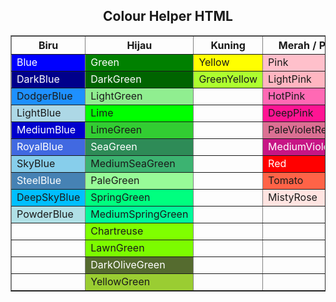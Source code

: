 <!DOCTYPE html>
<html>
<head>
    <meta charset="UTF-8">
</head>
<body>
    <h2 align="center">Colour Helper HTML</h2>
    <table border="1" cellspacing="2" cellpadding="8" align="center">
        <tr>
            <th>Biru</th>
            <th>Hijau</th>
            <th>Kuning</th>
            <th>Merah / Pink</th>
            <th>Ungu</th>
            <th>Cyan</th>
        </tr>
        <tr>
            <td bgcolor="Blue" style="color:white">Blue</td>
            <td bgcolor="Green" style="color:white">Green</td>
            <td bgcolor="Yellow">Yellow</td>
            <td bgcolor="Pink">Pink</td>
            <td bgcolor="Purple" style="color:white">Purple</td>
            <td bgcolor="Cyan">Cyan</td>
        </tr>
        <tr>
            <td bgcolor="DarkBlue" style="color:white">DarkBlue</td>
            <td bgcolor="DarkGreen" style="color:white">DarkGreen</td>
            <td bgcolor="GreenYellow">GreenYellow</td>
            <td bgcolor="LightPink">LightPink</td>
            <td bgcolor="MediumPurple">MediumPurple</td>
            <td bgcolor="Aqua">Aqua</td>
        </tr>
        <tr>
            <td bgcolor="DodgerBlue">DodgerBlue</td>
            <td bgcolor="LightGreen">LightGreen</td>
            <td></td>
            <td bgcolor="HotPink">HotPink</td>
            <td bgcolor="BlueViolet" style="color:white">BlueViolet</td>
            <td bgcolor="Aquamarine">Aquamarine</td>
        </tr>
        <tr>
            <td bgcolor="LightBlue">LightBlue</td>
            <td bgcolor="Lime">Lime</td>
            <td></td>
            <td bgcolor="DeepPink">DeepPink</td>
            <td bgcolor="DarkViolet" style="color:white">DarkViolet</td>
            <td bgcolor="Turquoise">Turquoise</td>
        </tr>
        <tr>
            <td bgcolor="MediumBlue" style="color:white">MediumBlue</td>
            <td bgcolor="LimeGreen">LimeGreen</td>
            <td></td>
            <td bgcolor="PaleVioletRed">PaleVioletRed</td>
            <td bgcolor="RebeccaPurple" style="color:white">RebeccaPurple</td>
            <td bgcolor="LightCyan">LightCyan</td>
        </tr>
        <tr>
            <td bgcolor="RoyalBlue" style="color:white">RoyalBlue</td>
            <td bgcolor="SeaGreen" style="color:white">SeaGreen</td>
            <td></td>
            <td bgcolor="MediumVioletRed" style="color:white">MediumVioletRed</td>
            <td bgcolor="SlateBlue" style="color:white">SlateBlue</td>
            <td bgcolor="DarkCyan" style="color:white">DarkCyan</td>
        </tr>
        <tr>
            <td bgcolor="SkyBlue">SkyBlue</td>
            <td bgcolor="MediumSeaGreen">MediumSeaGreen</td>
            <td></td>
            <td bgcolor="Red" style="color:white">Red</td>
            <td bgcolor="DarkOrchid" style="color:white">DarkOrchid</td>
            <td bgcolor="MediumTurquoise">MediumTurquoise</td>
        </tr>
        <tr>
            <td bgcolor="SteelBlue" style="color:white">SteelBlue</td>
            <td bgcolor="PaleGreen">PaleGreen</td>
            <td></td>
            <td bgcolor="Tomato">Tomato</td>
            <td bgcolor="Orchid">Orchid</td>
            <td bgcolor="DarkTurquoise">DarkTurquoise</td>
        </tr>
        <tr>
            <td bgcolor="DeepSkyBlue">DeepSkyBlue</td>
            <td bgcolor="SpringGreen">SpringGreen</td>
            <td></td>
            <td bgcolor="MistyRose">MistyRose</td>
            <td bgcolor="MediumOrchid">MediumOrchid</td>
            <td bgcolor="PaleTurquoise">PaleTurquoise</td>
        </tr>
        <tr>
            <td bgcolor="PowderBlue">PowderBlue</td>
            <td bgcolor="MediumSpringGreen">MediumSpringGreen</td>
            <td></td>
            <td></td>
            <td bgcolor="Violet">Violet</td>
            <td bgcolor="LightSeaGreen">LightSeaGreen</td>
        </tr>
        <tr>
            <td></td>
            <td bgcolor="Chartreuse">Chartreuse</td>
            <td></td>
            <td></td>
            <td bgcolor="Thistle">Thistle</td>
            <td bgcolor="MediumAquaMarine">MediumAquaMarine</td>
        </tr>
        <tr>
            <td></td>
            <td bgcolor="LawnGreen">LawnGreen</td>
            <td></td>
            <td></td>
            <td bgcolor="Plum">Plum</td>
            <td></td>
        </tr>
        <tr>
            <td></td>
            <td bgcolor="DarkOliveGreen" style="color:white">DarkOliveGreen</td>
            <td></td>
            <td></td>
            <td bgcolor="Indigo" style="color:white">Indigo</td>
            <td></td>
        </tr>
        <tr>
            <td></td>
            <td bgcolor="YellowGreen">YellowGreen</td>
            <td></td>
            <td></td>
            <td></td>
            <td></td>
        </tr>
    </table>
</body>
</html>
